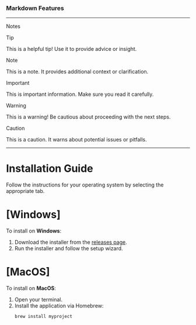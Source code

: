 ### Markdown Features

----
Notes

> [!TIP]
> This is a helpful tip! Use it to provide advice or insight.

> [!NOTE]
> This is a note. It provides additional context or clarification.

> [!IMPORTANT]
> This is important information. Make sure you read it carefully.

> [!WARNING]
> This is a warning! Be cautious about proceeding with the next steps.

> [!CAUTION]
> This is a caution. It warns about potential issues or pitfalls.

----
# Installation Guide

Follow the instructions for your operating system by selecting the appropriate tab.

# [Windows]
To install on **Windows**:
1. Download the installer from the [releases page](https://github.com/username/MyProject/releases).
2. Run the installer and follow the setup wizard.

# [MacOS]
To install on **MacOS**:
1. Open your terminal.
2. Install the application via Homebrew:
   ```bash
   brew install myproject

